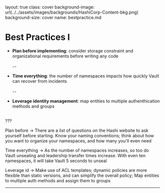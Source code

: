 layout: true
class: cover
background-image: url(../../assets/images/backgrounds/HashiCorp-Content-bkg.png)
background-size: cover
name: bestpractice.md

# Best Practices I

- **Plan before implementing**: consider storage constraint and organizational requirements before writing any code
<br></br>
--

- **Time everything**: the number of namespaces impacts how quickly Vault can recover from incidents
<br></br>
--

- **Leverage identity management**: map entities to multiple authenthication methods and groups
<br></br>

???

Plan before -> There are a list of questions on the Hashi website to ask yourself before starting. Know your naming conventions; think about how you want to organize your namespaces, and how many you'll even need

Time everything -> As the number of namespaces increases, so too do Vault unsealing and leadership transfer times increase. With even ten namespaces, it will take Vault 5 seconds to unseal

Leverage id -> Make use of ACL templates; dynamic policies are more flexible than static versions, and can simplify the overall policy; Map entities to multiple auth methods and assign them to groups

---
